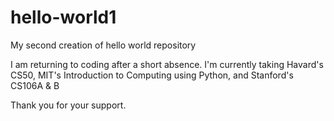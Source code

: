 # hello-world1
My second creation of hello world repository

I am returning to coding after a short absence.
I'm currently taking Havard's CS50, MIT's Introduction to Computing using Python, and Stanford's CS106A & B

Thank you for your support.
